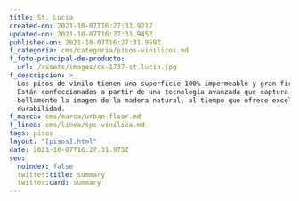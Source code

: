 ```yaml
---
title: St. Lucia
created-on: 2021-10-07T16:27:31.921Z
updated-on: 2021-10-07T16:27:31.945Z
published-on: 2021-10-07T16:27:31.959Z
f_categoria: cms/categoria/pisos-vinilicos.md
f_foto-principal-de-producto:
  url: /assets/images/cs-1737-st.lucia.jpg
f_descripcion: >
  Los pisos de vinilo tienen una superficie 100% impermeable y gran firmeza.
  Están confeccionados a partir de una tecnología avanzada que captura
  bellamente la imagen de la madera natural, al tiempo que ofrece excelente
  durabilidad.
f_marca: cms/marca/urban-floor.md
f_linea: cms/linea/spc-vinilica.md
tags: pisos
layout: "[pisos].html"
date: 2021-10-07T16:27:31.975Z
seo:
  noindex: false
  twitter:title: summary
  twitter:card: summary
---
```

